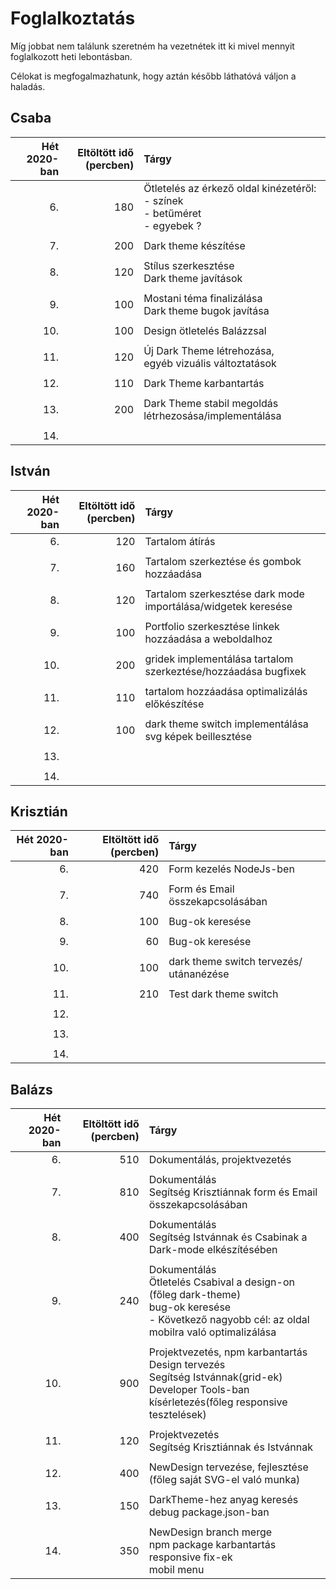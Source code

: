 # Foglalkoztatás

Míg jobbat nem találunk szeretném ha vezetnétek itt ki mivel mennyit foglalkozott heti lebontásban.

Célokat is megfogalmazhatunk, hogy aztán később láthatóvá váljon a haladás.

## Csaba

| Hét 2020-ban | Eltöltött idő (percben) | Tárgy                                                                                  |
| -----------: | ----------------------: | :------------------------------------------------------------------------------------- |
|           6. |                     180 | Ötletelés az érkező oldal kinézetéről: <br> - színek <br> - betűméret <br> - egyebek ? |
|              |                         |                         |
|           7. |                     200 | Dark theme készítése                        |
|              |                         |                         |
|           8. |                     120 | Stílus szerkesztése <br> Dark theme javítások                      |
|              |                         |                         |
|           9. |                     100 | Mostani téma finalizálása <br> Dark theme bugok javítása                        |
|              |                         |                         |
|          10. |                     100 | Design ötletelés Balázzsal                        |
|              |                         |                                     |
|          11. |                     120 | Új Dark Theme létrehozása, <br> egyéb vizuális változtatások                                     |
|              |                         |                                     |
|          12. |                     110 |  Dark Theme karbantartás                                   |
|              |                         |                                     |
|          13. |                     200 |  Dark Theme stabil megoldás létrhezosása/implementálása                                   |
|              |                         |                                     |
|          14. |                         |                                     |

## István

| Hét 2020-ban | Eltöltött idő (percben) | Tárgy           |
| -----------: | ----------------------: | :-------------- |
|           6. |                   120   | Tartalom átírás |
|              |                         |                 |
|           7. |                    160  | Tartalom szerkeztése és gombok hozzáadása                    |
|              |                         |                              |
|           8. |                     120 |   Tartalom szerkesztése dark mode importálása/widgetek keresése                           |
|              |                         |                         |
|           9. |                   100   |     Portfolio szerkesztése linkek hozzáadása a weboldalhoz                    |
|              |                         |                         |
|          10. |                 200     |      gridek implementálása  tartalom szerkeztése/hozzáadása   bugfixek                |
|              |                         |                                     |
|          11. |                 110     |      tartalom hozzáadása optimalizálás előkészítése                               |
|              |                         |                                     |
|          12. |                 100     |   dark theme switch implementálása svg képek beillesztése                         |
|              |                         |                                     |
|          13. |                         |                                     |
|              |                         |                                     |
|          14. |                         |                                     |


## Krisztián

| Hét 2020-ban | Eltöltött idő (percben) | Tárgy                               |
| -----------: | ----------------------: | :----------------------             |
|           6. |                     420 | Form kezelés NodeJs-ben             |
|              |                         |                                     |
|           7. |                     740 | Form és Email összekapcsolásában    |
|              |                         |                                     |
|           8. |                     100 | Bug-ok keresése                     |
|              |                         |                                     |
|           9. |                     60  | Bug-ok keresése                     |
|              |                         |                                     |
|          10. |                     100 | dark theme switch tervezés/ utánanézése  |
|              |                         |                                     |
|          11. |                     210 | Test dark theme switch              |
|              |                         |                                     |
|          12. |                         |                                     |
|              |                         |                                     |
|          13. |                         |                                     |
|              |                         |                                     |
|          14. |                         |                                     |


## Balázs

| Hét 2020-ban | Eltöltött idő (percben) | Tárgy                        |
| -----------: | ----------------------: | :--------------------------- |
|           6. |                     510 | Dokumentálás, projektvezetés |
|              |                         |                              |
|           7. |                     810 | Dokumentálás <br> Segítség Krisztiánnak form és Email összekapcsolásában  |
|              |                         |                              |
|           8. |                     400 | Dokumentálás <br> Segítség Istvánnak és Csabinak a Dark-mode elkészítésében |
|              |                         |                         |
|           9. |                     240 | Dokumentálás <br> Ötletelés Csabival a design-on (főleg dark-theme) <br> bug-ok keresése <br> - Következő nagyobb cél: az oldal mobilra való optimalizálása |
|              |                         |                         |
|          10. |                     900 | Projektvezetés, npm karbantartás <br> Design tervezés <br> Segítség Istvánnak(grid-ek) <br> Developer Tools-ban kísérletezés(főleg responsive tesztelések)   |
|              |                         |                                     |
|          11. |                     120 | Projektvezetés <br>Segítség Krisztiánnak és Istvánnak|
|              |                         |                                     |
|          12. |                     400 | NewDesign tervezése, fejlesztése (főleg saját SVG-el való munka)         |
|              |                         |                                     |
|          13. |                     150 | DarkTheme-hez anyag keresés <br> debug package.json-ban        |
|              |                         |                                     |
|          14. |                     350 | NewDesign branch merge <br> npm package karbantartás <br> responsive fix-ek <br> mobil menu   |
